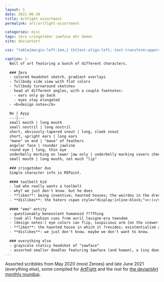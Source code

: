 ```yaml
---
layout: 1
date: 2021-06-30
title: ArtFight assortment
permalink: art/artfight-assortment

categories: misc
tags: zero cringetober sawface ehr demon
site: deviantart

css: "table{margin-left:1em;} th{text-align:left; text-transform:uppercase; font-size:.85em;} tbody>tr:nth-of-type(odd){background:#efefef;} th:first-child,td:first-child{border-right:1px solid #d0d0d0;} h4:first-of-type{margin-top:.5em;} h3:last-of-type{text-transform:none; font-size:inherit; letter-spacing:0;} @media (prefers-color-scheme:dark){th:first-child,td:first-child{border-right:1px solid #808080;} tbody>tr:nth-of-type(odd){background:#303030;}}"

caption: |-
  Wall of art featuring a bunch of different characters.
  
  ### Zero
  - colored headshot sketch, gradient overlays
  - fullbody side view with flat colors
  - fullbody turnaround sketches
  - head at different angles, with a couple footnotes:
    - ears only go back
    - eyes stay elongated
  - <b>design notes</b>
  
  No | Ayyy
  ---|---
  small mouth | long mouth
  small nostril | long nostril
  short, obviously-tapered snout | long, sleek snout
  short, upright ears | long ears
  "mane" on end | "mane" of feathers
  angular face | rounder jawline
  round eye | long, thin eye
  underbelly marking on lower jaw only | underbelly marking covers cheek
  small mouth | long mouth, not much "lip"
  
  ### cringetober duo
  Simple character info in MSPaint.
  
  #### toolbelt kid
  - lad who really wants a toolbelt
  - why? we just don't know. but he does
  - **likes**: being inventive; haunted houses; the weirdos in the dredges of society; cool emo demon friend
  - **dislikes**: the haters <span style="display:inline-block;">>:(</span>; ppl who think they know what they're talking about like fr do and of us i do not think so [last line is cropped off]
  
  #### "emo" entity
  - questionably benevolent humanoid ???Thing
  - took all fashion cues from avril lavigne-era teendom
  - [design notes:] eye colors can flip, suspicious arm [on the viewer's left]
  - **likes**: the haunted house in which it ?resides; existentialism and fourth wall breaks; toolbelt kid
  - **dislikes**: we just don't know. maybe we don't want to know.
  
  ### everything else
  - grayscale staticy headshot of "sawface"
  - assorted smaller doodles featuring Sawface (and human), a tiny doodle demon, the eel-horse-raptor (with a closeup on the claws), a recolored Zero, and a concept for chess pieces
---
```

Assorted scribbles from May 2020 (most Zeroes) and late June 2021 (everything else), some compiled for [ArtFight](https://a-flyleaf.github.io/artfight/) and the rest for [the deviantArt monthly roundup](https://www.deviantart.com/a-flyleaf/art/roundup-06-2021-the-one-that-s-like-90-story-shi-884249736).
